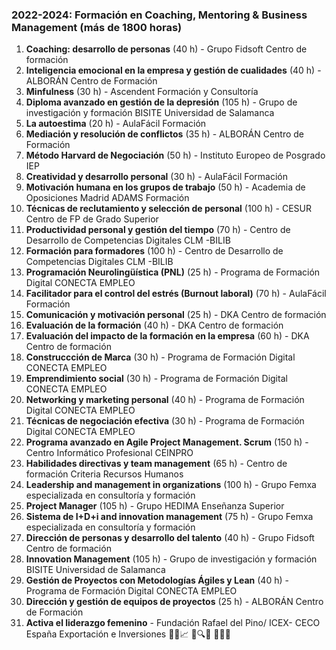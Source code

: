 ### 2022-2024: Formación en Coaching, Mentoring & Business Management (más de 1800 horas)

1. **Coaching: desarrollo de personas** (40 h) - Grupo Fidsoft Centro de formación
2. **Inteligencia emocional en la empresa y gestión de cualidades** (40 h) - ALBORÁN Centro de Formación
3. **Minfulness** (30 h) - Ascendent Formación y Consultoría
4. **Diploma avanzado en gestión de la depresión** (105 h) - Grupo de investigación y formación BISITE Universidad de Salamanca
5. **La autoestima** (20 h) - AulaFácil Formación
6. **Mediación y resolución de conflictos** (35 h) - ALBORÁN Centro de Formación
7. **Método Harvard de Negociación** (50 h) - Instituto Europeo de Posgrado IEP
8. **Creatividad y desarrollo personal** (30 h) - AulaFácil Formación
9. **Motivación humana en los grupos de trabajo** (50 h) - Academia de Oposiciones Madrid ADAMS Formación
10. **Técnicas de reclutamiento y selección de personal** (100 h) - CESUR Centro de FP de Grado Superior
11. **Productividad personal y gestión del tiempo** (70 h) - Centro de Desarrollo de Competencias Digitales CLM -BILIB
12. **Formación para formadores** (100 h) - Centro de Desarrollo de Competencias Digitales CLM -BILIB
13. **Programación Neurolingüística (PNL)** (25 h) - Programa de Formación Digital CONECTA EMPLEO
14. **Facilitador para el control del estrés (Burnout laboral)** (70 h) - AulaFácil Formación
15. **Comunicación y motivación personal** (25 h) - DKA Centro de formación
16. **Evaluación de la formación** (40 h) - DKA Centro de formación
17. **Evaluación del impacto de la formación en la empresa** (60 h) - DKA Centro de formación
18. **Construccción de Marca** (30 h) - Programa de Formación Digital CONECTA EMPLEO
19. **Emprendimiento social** (30 h) - Programa de Formación Digital CONECTA EMPLEO
20. **Networking y marketing personal** (40 h) - Programa de Formación Digital CONECTA EMPLEO
21. **Técnicas de negociación efectiva** (30 h) - Programa de Formación Digital CONECTA EMPLEO
22. **Programa avanzado en Agile Project Management. Scrum** (150 h) - Centro Informático Profesional CEINPRO
18. **Habilidades directivas y team management** (65 h) - Centro de formación Criteria Recursos Humanos
19. **Leadership and management in organizations** (100 h) - Grupo Femxa especializada en consultoría y formación
20. **Project Manager** (105 h) - Grupo HEDIMA Enseñanza Superior
21. **Sistema de I+D+i and innovation management** (75 h) - Grupo Femxa especializada en consultoría y formación
22. **Dirección de personas y desarrollo del talento** (40 h) - Grupo Fidsoft Centro de formación
23. **Innovation Management** (105 h) - Grupo de investigación y formación BISITE Universidad de Salamanca
24. **Gestión de Proyectos con Metodologías Ágiles y Lean** (40 h) - Programa de Formación Digital CONECTA EMPLEO
25. **Dirección y gestión de equipos de proyectos** (25 h) - ALBORÁN Centro de Formación
26. **Activa el liderazgo femenino** - Fundación Rafael del Pino/ ICEX- CECO España Exportación e Inversiones
🚀💼📈
🚀🔍🌟
🌱✨🧠
